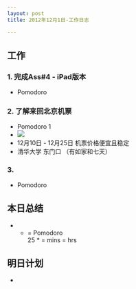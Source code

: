 ```yaml
---
layout: post
title: 2012年12月1日-工作日志  

---
```


  
## 工作

### 1. 完成Ass#4 - iPad版本    
-  Pomodoro    

### 2. 了解来回北京机票 
-  Pomodoro 1    
-  ![](http://ww4.sinaimg.cn/large/a74ecc4cjw1dze5kkul4cj.jpg)  
-  12月10日 - 12月25日 机票价格便宜且稳定
-  清华大学 东门口 （有如家和七天）  

### 3. 
-  Pomodoro      
  
## 本日总结    

 +  +  =  Pomodoro    
25 *  =  mins =  hrs  
  
## 明日计划    
  
- 







  

    
